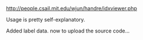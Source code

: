 http://people.csail.mit.edu/wjun/handre/idxviewer.php

Usage is pretty self-explanatory.

Added label data. now to upload the source code...
